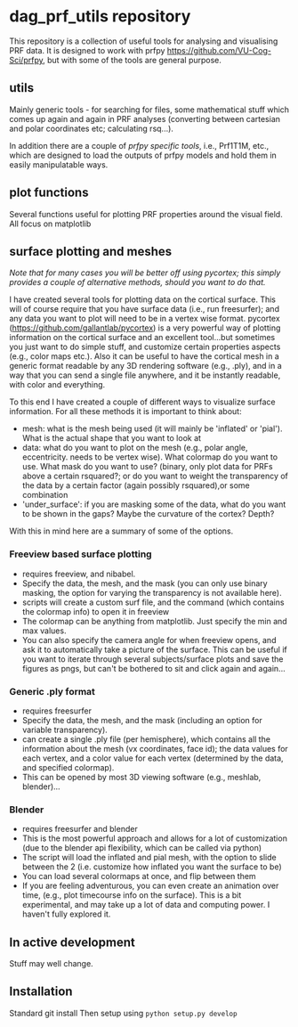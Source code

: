 # dag_prf_utils repository

This repository is a collection of useful tools for analysing and visualising PRF data. It is designed to work with prfpy https://github.com/VU-Cog-Sci/prfpy, but with some of the tools are general purpose. 

## utils
Mainly generic tools - for searching for files, some mathematical stuff which comes up again and again in PRF analyses (converting between cartesian and polar coordinates etc; calculating rsq...).

In addition there are a couple of *prfpy specific tools*, i.e., Prf1T1M, etc., which are designed to load the outputs of prfpy models and hold them in easily manipulatable ways.

## plot functions
Several functions useful for plotting PRF properties around the visual field. All focus on matplotlib

## surface plotting and meshes
*Note that for many cases you will be better off using pycortex; this simply provides a couple of alternative methods, should you want to do that.*

I have created several tools for plotting data on the cortical surface. This will of course require that you have surface data (i.e., run freesurfer); and any data you want to plot will need to be in a vertex wise format. pycortex (https://github.com/gallantlab/pycortex) is a very powerful way of plotting information on the cortical surface and an excellent tool...but sometimes you just want to do simple stuff, and customize certain properties aspects (e.g., color maps etc.). Also it can be useful to have the cortical mesh in a generic format readable by any 3D rendering software (e.g., .ply), and in a way that you can send a single file anywhere, and it be instantly readable, with color and everything. 

To this end I have created a couple of different ways to visualize surface information. For all these methods it is important to think about:
* mesh: what is the mesh being used (it will mainly be 'inflated' or 'pial'). What is the actual shape that you want to look at 
* data: what do you want to plot on the mesh (e.g., polar angle, eccentricity. needs to be vertex wise). What colormap do you want to use. What mask do you want to use? (binary, only plot data for PRFs above a certain rsquared?; or do you want to weight the transparency of the data by a certain factor (again possibly rsquared),or some combination
* 'under_surface': if you are masking some of the data, what do you want to be shown in the gaps? Maybe the curvature of the cortex? Depth?

With this in mind here are a summary of some of the options. 

### Freeview based surface plotting
* requires freeview, and nibabel. 
* Specify the data, the mesh, and the mask (you can only use binary masking, the option for varying the transparency is not available here). 
* scripts will create a custom surf file, and the command (which contains the colormap info) to open it in freeview
* The colormap can be anything from matplotlib. Just specify the min and max values. 
* You can also specify the camera angle for when freeview opens, and ask it to automatically take a picture of the surface. This can be useful if you want to iterate through several subjects/surface plots and save the figures as pngs, but can't be bothered to sit and click again and again... 

### Generic .ply format
* requires freesurfer 
* Specify the data, the mesh, and the mask (including an option for variable transparency). 
* can create a single .ply file (per hemisphere), which contains all the information about the mesh (vx coordinates, face id); the data values for each vertex, and a color value for each vertex (determined by the data, and specified colormap). 
* This can be opened by most 3D viewing software (e.g., meshlab, blender)...

### Blender
* requires freesurfer and blender
* This is the most powerful approach and allows for a lot of customization (due to the blender api flexibility, which can be called via python)
* The script will load the inflated and pial mesh, with the option to slide between the 2 (i.e. customize how inflated you want the surface to be)
* You can load several colormaps at once, and flip between them 
* If you are feeling adventurous, you can even create an animation over time, (e.g., plot timecourse info on the surface). This is a bit experimental, and may take up a lot of data and computing power. I haven't fully explored it. 

## In active development
Stuff may well change. 

## Installation
Standard git install 
Then setup using `python setup.py develop`
